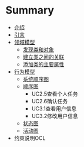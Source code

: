 # Summary

* [介绍](README.md)
* [引言](引言.md)
* [领域模型](领域模型.md)
    * [发现类和对象](发现类和对象.md)
    * [建立类之间的关联](建立类之间的关联.md)
    * [添加类的主要属性](添加类的主要属性.md)
* [行为模型](行为模型.md)
    * [系统顺序图](系统顺序图.md)
    * [顺序图](顺序图.md)
        * UC2.5查看个人任务
        * UC2.6确认任务
        * UC3.1查看用户信息
        * UC3.2修改用户信息
    * [状态图](状态图.md)
    * [活动图](活动图.md)
* 约束说明OCL

